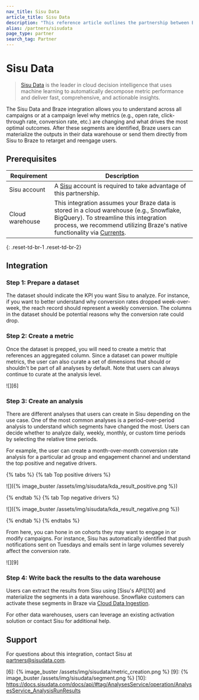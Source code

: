 ```yaml
---
nav_title: Sisu Data
article_title: Sisu Data
description: "This reference article outlines the partnership between Braze and Sisu Data, a  leader in cloud decision intelligence, that allow you to understand across all campaigns or at a campaign level why metrics are changing and what drives the most optimal outcomes."
alias: /partners/sisudata
page_type: partner
search_tag: Partner
---
```


# Sisu Data

> [Sisu Data][2] is the leader in cloud decision intelligence that uses machine learning to automatically decompose metric performance and deliver fast, comprehensive, and actionable insights.

The Sisu Data and Braze integration allows you to understand across all campaigns or at a campaign level why metrics (e.g., open rate, click-through rate, conversion rate, etc.) are changing and what drives the most optimal outcomes. After these segments are identified, Braze users can materialize the outputs in their data warehouse or send them directly from Sisu to Braze to retarget and reengage users.

## Prerequisites

| Requirement | Description |
| ----------- | ----------- |
| Sisu account | A [Sisu][3] account is required to take advantage of this partnership. |
| Cloud warehouse | This integration assumes your Braze data is stored in a cloud warehouse (e.g., Snowflake, BigQuery). To streamline this integration process, we recommend utilizing Braze's native functionality via [Currents][4]. |
{: .reset-td-br-1 .reset-td-br-2}

## Integration

### Step 1: Prepare a dataset

The dataset should indicate the KPI you want Sisu to analyze. For instance, if you want to better understand why conversion rates dropped week-over-week, the reach record should represent a weekly conversion. The columns in the dataset should be potential reasons why the conversion rate could drop.

### Step 2: Create a metric  

Once the dataset is prepped, you will need to create a metric that references an aggregated column. Since a dataset can power multiple metrics, the user can also curate a set of dimensions that should or shouldn't be part of all analyses by default. Note that users can always continue to curate at the analysis level.

![][6]

### Step 3: Create an analysis  

There are different analyses that users can create in Sisu depending on the use case. One of the most common analyses is a period-over-period analysis to understand which segments have changed the most. Users can decide whether to analyze daily, weekly, monthly, or custom time periods by selecting the relative time periods.

For example, the user can create a month-over-month conversion rate analysis for a particular ad group and engagement channel and understand the top positive and negative drivers.

{% tabs %}
{% tab Top positive drivers %}

![]({% image_buster /assets/img/sisudata/kda_result_positive.png %})

{% endtab %}
{% tab Top negative drivers %}

![]({% image_buster /assets/img/sisudata/kda_result_negative.png %})

{% endtab %}
{% endtabs %}

From here, you can hone in on cohorts they may want to engage in or modify campaigns. For instance, Sisu has automatically identified that push notifications sent on Tuesdays and emails sent in large volumes severely affect the conversion rate.

![][9]

### Step 4: Write back the results to the data warehouse

Users can extract the results from Sisu using [Sisu's API][10] and materialize the segments in a data warehouse. Snowflake customers can activate these segments in Braze via [Cloud Data Ingestion][5].

For other data warehouses, users can leverage an existing activation solution or contact Sisu for additional help.

## Support

For questions about this integration, contact Sisu at partners@sisudata.com.

[1]: {{site.baseurl}}/developer_guide/rest_api/basics/#endpoints
[2]: https://sisudata.com/
[3]: https://sisudata.com/
[4]: {{site.baseurl}}/user_guide/data_and_analytics/braze_currents/setting_up_currents/
[5]: {{site.baseurl}}/user_guide/data_and_analytics/user_data_collection/cloud_ingestion/overview/
[6]: {% image_buster /assets/img/sisudata/metric_creation.png %}
[9]: {% image_buster /assets/img/sisudata/segment.png %}
[10]: https://docs.sisudata.com/docs/api/#tag/AnalysesService/operation/AnalysesService_AnalysisRunResults
